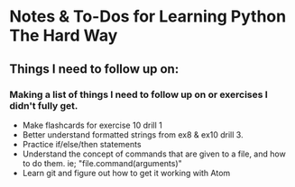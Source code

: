 # Notes & To-Dos for Learning Python The Hard Way
## Things I need to follow up on:
### Making a list of things I need to follow up on or exercises I didn't fully get.

* Make flashcards for exercise 10 drill 1
* Better understand formatted strings from ex8 & ex10 drill 3.
* Practice if/else/then statements
* Understand the concept of commands that are given to a file, and how to do them. ie; "file.command(arguments)"
* Learn git and figure out how to get it working with Atom
